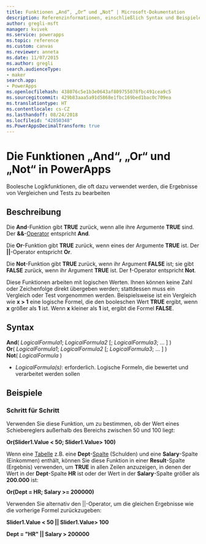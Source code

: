 ```yaml
---
title: Funktionen „And“, „Or“ und „Not“ | Microsoft-Dokumentation
description: Referenzinformationen, einschließlich Syntax und Beispielen, für die Funktionen „And“, „Or“ und „Not“ in PowerApps
author: gregli-msft
manager: kvivek
ms.service: powerapps
ms.topic: reference
ms.custom: canvas
ms.reviewer: anneta
ms.date: 11/07/2015
ms.author: gregli
search.audienceType:
- maker
search.app:
- PowerApps
ms.openlocfilehash: 438076c5e1b3e0643af809755078fbc491cea9c5
ms.sourcegitcommit: 429b83aaa5a91d5868e1fbc169bed1bac0c709ea
ms.translationtype: HT
ms.contentlocale: cs-CZ
ms.lasthandoff: 08/24/2018
ms.locfileid: "42850348"
ms.PowerAppsDecimalTransform: true
---
```

# <a name="and-or-and-not-functions-in-powerapps"></a>Die Funktionen „And“, „Or“ und „Not“ in PowerApps
Boolesche Logikfunktionen, die oft dazu verwendet werden, die Ergebnisse von Vergleichen und Tests zu bearbeiten

## <a name="description"></a>Beschreibung
Die **And**-Funktion gibt **TRUE** zurück, wenn alle ihre Argumente **TRUE** sind.  Der **&&**-[Operator](operators.md) entspricht **And**.

Die **Or**-Funktion gibt **TRUE** zurück, wenn eines der Argumente **TRUE** ist.  Der **||**-Operator entspricht **Or**.

Die **Not**-Funktion gibt **TRUE** zurück, wenn ihr Argument **FALSE** ist; sie gibt **FALSE** zurück, wenn ihr Argument **TRUE** ist.  Der **!**-Operator entspricht **Not**.

Diese Funktionen arbeiten mit logischen Werten. Ihnen können keine Zahl oder Zeichenfolge direkt übergeben werden; stattdessen muss ein Vergleich oder Test vorgenommen werden. Beispielsweise ist ein Vergleich wie **x > 1** eine logische Formel, die den booleschen Wert **TRUE** ergibt, wenn **x** größer als **1** ist. Wenn **x** kleiner als **1** ist, ergibt die Formel **FALSE**.

## <a name="syntax"></a>Syntax
**And**( *LogicalFormula1*; *LogicalFormula2* [; *LogicalFormula3*; ... ] )<br>
**Or**( *LogicalFormula1*; *LogicalFormula2* [; *LogicalFormula3*; ... ] )<br>
**Not**( *LogicalFormula* )

* *LogicalFormula(s)*: erforderlich.  Logische Formeln, die bewertet und verarbeitet werden sollen

## <a name="examples"></a>Beispiele
### <a name="step-by-step"></a>Schritt für Schritt
Verwenden Sie diese Funktion, um zu bestimmen, ob der Wert eines Schiebereglers außerhalb des Bereichs zwischen 50 und 100 liegt:

**Or(Slider1.Value < 50; Slider1.Value> 100)**

Wenn eine [Tabelle](../working-with-tables.md) z.B. eine **Dept**-[Spalte](../working-with-tables.md#columns) (Schulden) und eine **Salary**-Spalte (Einkommen) enthält, können Sie diese Funktion in einer **Result**-Spalte (Ergebnis) verwenden, um **TRUE** in allen Zeilen anzuzeigen, in denen der Wert in der **Dept**-Spalte **HR** ist oder der Wert in der **Salary**-Spalte größer als **200.000** ist:

**Or(Dept = HR; Salary >= 200000)**

Verwenden Sie alternativ den ||-Operator, um die gleichen Ergebnisse wie die vorherige Formel zurückzugeben:

**Slider1.Value < 50 || Slider1.Value> 100**

**Dept = "HR" || Salary > 200000**

